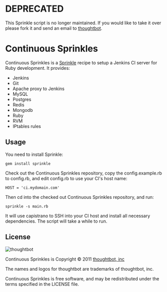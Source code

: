 DEPRECATED
==========

This Sprinkle script is no longer maintained. If you would like to take it over
please fork it and send an email to [thoughtbot](mailto:support@thoughtbot.com).

Continuous Sprinkles
====================

Continuous Sprinkles is a [Sprinkle](https://github.com/crafterm/sprinkle) recipe to setup a Jenkins CI server for Ruby development. It provides:

* Jenkins
* Git
* Apache proxy to Jenkins
* MySQL
* Postgres
* Redis
* Mongodb
* Ruby
* RVM
* IPtables rules

Usage
-----

You need to install Sprinkle:

    gem install sprinkle

Check out the Continuous Sprinkles repository, copy the config.example.rb to config.rb, and edit config.rb to use your CI's host name:

    HOST = 'ci.mydomain.com'

 Then cd into the checked out Continuous Sprinkles repository, and run:

    sprinkle -s main.rb

It will use capistrano to SSH into your CI host and install all necessary dependencies. The script will take a while to run.

License
-------

![thoughtbot](http://thoughtbot.com/images/tm/logo.png)

Continuous Sprinkles is Copyright © 2011 [thoughtbot, inc](http://thoughtbot.com/community)

The names and logos for thoughtbot are trademarks of thoughtbot, inc.

Continuous Sprinkles is free software, and may be redistributed under the terms specified in the LICENSE file.
